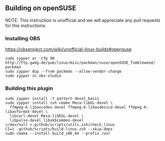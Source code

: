 ## Building on openSUSE

NOTE: This instruction is unofficial and we will appreciate any pull requests for this instructions.

### Installing OBS

https://obsproject.com/wiki/unofficial-linux-builds#opensuse

```
sudo zypper ar -cfp 90 http://ftp.gwdg.de/pub/linux/misc/packman/suse/openSUSE_Tumbleweed/ packman
sudo zypper dup --from packman --allow-vendor-change
sudo zypper in obs-studio
```

### Building this plugin

```
sudo zypper install -t pattern devel_basis
sudo zypper install zsh cmake Mesa-libGL-devel \
  ffmpeg-6-libavcodes-devel ffmpeg-6-libavdevice-devel ffmpeg-6-libavformat-devel \
  libcurl-devel Mesa-libEGL-devel \
  libpulse-devel libxkbcommon-devel
</dev/null >.github/scripts/utils.zsh/check_linux
CI=1 .github/scripts/build-linux.zsh --skip-deps
sudo cmake --install build_x86_64 --prefix /usr
```

